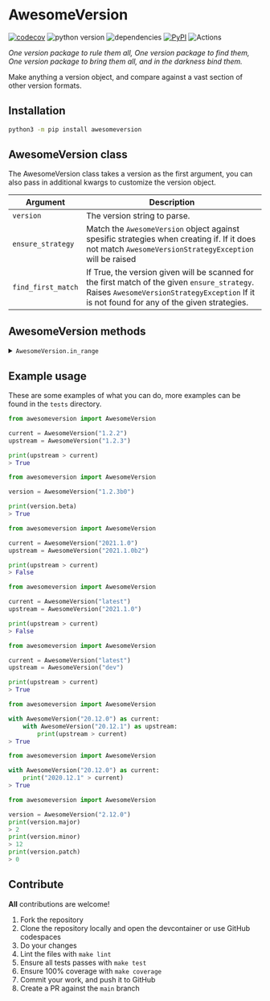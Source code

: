 # AwesomeVersion

[![codecov](https://codecov.io/gh/ludeeus/awesomeversion/branch/main/graph/badge.svg)](https://codecov.io/gh/ludeeus/awesomeversion)
![python version](https://img.shields.io/badge/Python-3.7=><=3.11-blue.svg)
![dependencies](https://img.shields.io/badge/Dependencies-0-blue.svg)
[![PyPI](https://img.shields.io/pypi/v/awesomeversion)](https://pypi.org/project/awesomeversion)
![Actions](https://github.com/ludeeus/awesomeversion/workflows/Actions/badge.svg?branch=main)

_One version package to rule them all, One version package to find them, One version package to bring them all, and in the darkness bind them._

Make anything a version object, and compare against a vast section of other version formats.

## Installation

```bash
python3 -m pip install awesomeversion
```

## AwesomeVersion class

The AwesomeVersion class takes a version as the first argument, you can also pass in additional kwargs to customize the version object.

Argument | Description
--- | ---
`version` | The version string to parse.
`ensure_strategy` | Match the `AwesomeVersion` object against spesific strategies when creating if. If it does not match `AwesomeVersionStrategyException` will be raised
`find_first_match` | If True, the version given will be scanned for the first match of the given `ensure_strategy`. Raises `AwesomeVersionStrategyException` If it is not found for any of the given strategies.

## AwesomeVersion methods

<details>
<summary><code>AwesomeVersion.in_range</code></summary>

This is a helper method to check if the version is in a range.
This method takes two arguments, `lowest` and `highest`, both are required, and returns a boolean.

> **Note** This method is the same as doing `lowest <= AwesomeVersion <= highest`

Example:

```python
from awesomeversion import AwesomeVersion
print(AwesomeVersion("1.2.2").in_range("1.2.1", "1.3"))
> True
print(AwesomeVersion("1.2.0").in_range("1.2.1", "1.3"))
> False
```

</details>

## Example usage

These are some examples of what you can do, more examples can be found in the `tests` directory.

```python
from awesomeversion import AwesomeVersion

current = AwesomeVersion("1.2.2")
upstream = AwesomeVersion("1.2.3")

print(upstream > current)
> True
```

```python
from awesomeversion import AwesomeVersion

version = AwesomeVersion("1.2.3b0")

print(version.beta)
> True
```

```python
from awesomeversion import AwesomeVersion

current = AwesomeVersion("2021.1.0")
upstream = AwesomeVersion("2021.1.0b2")

print(upstream > current)
> False
```

```python
from awesomeversion import AwesomeVersion

current = AwesomeVersion("latest")
upstream = AwesomeVersion("2021.1.0")

print(upstream > current)
> False
```

```python
from awesomeversion import AwesomeVersion

current = AwesomeVersion("latest")
upstream = AwesomeVersion("dev")

print(upstream > current)
> True
```

```python
from awesomeversion import AwesomeVersion

with AwesomeVersion("20.12.0") as current:
    with AwesomeVersion("20.12.1") as upstream:
        print(upstream > current)
> True
```

```python
from awesomeversion import AwesomeVersion

with AwesomeVersion("20.12.0") as current:
    print("2020.12.1" > current)
> True
```

```python
from awesomeversion import AwesomeVersion

version = AwesomeVersion("2.12.0")
print(version.major)
> 2
print(version.minor)
> 12
print(version.patch)
> 0
```

## Contribute

**All** contributions are welcome!

1. Fork the repository
2. Clone the repository locally and open the devcontainer or use GitHub codespaces
3. Do your changes
4. Lint the files with `make lint`
5. Ensure all tests passes with `make test`
6. Ensure 100% coverage with `make coverage`
7. Commit your work, and push it to GitHub
8. Create a PR against the `main` branch
